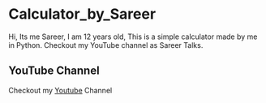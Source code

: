 # Calculator_by_Sareer

Hi, Its me Sareer, I am 12 years old, This is a simple calculator made by me in Python. Checkout my YouTube channel as Sareer Talks. 

## YouTube Channel

Checkout my [Youtube](https://youtube.com/c/SareerTalks) Channel
